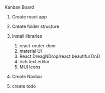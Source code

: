 Kanban Board

1. Create react app
2. Create folder structure
3. Install libraries
    1. react-router-dom
    2. material UI
    3. React DreagNDrop/react beautiful DnD
    4. rich text editor
    5. MUI Icons

4. Create Navbar
5. create todo